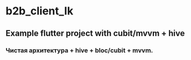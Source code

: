 # b2b_client_lk 

## Example flutter project with cubit/mvvm + hive

### Чистая архитектура + hive + bloc/cubit + mvvm.

